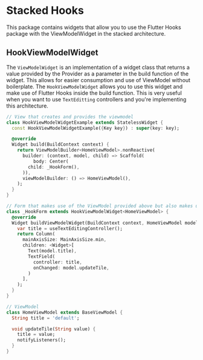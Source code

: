 # Stacked Hooks

This package contains widgets that allow you to use the Flutter Hooks package with the ViewModelWidget in the stacked architecture.

## HookViewModelWidget

The `ViewModelWidget` is an implementation of a widget class that returns a value provided by the Provider as a parameter in the build function of the widget. This allows for easier consumption and use of ViewModel without boilerplate. The `HookViewModelWidget` allows you to use this widget and make use of Flutter Hooks inside the build function. This is very useful when you want to use `TextEditting` controllers and you're implementing this architecture.

```dart
// View that creates and provides the viewmodel
class HookViewModelWidgetExample extends StatelessWidget {
  const HookViewModelWidgetExample({Key key}) : super(key: key);

  @override
  Widget build(BuildContext context) {
    return ViewModelBuilder<HomeViewModel>.nonReactive(
      builder: (context, model, child) => Scaffold(
          body: Center(
        child: _HookForm(),
      )),
      viewModelBuilder: () => HomeViewModel(),
    );
  }
}

// Form that makes use of the ViewModel provided above but also makes use of hooks
class _HookForm extends HookViewModelWidget<HomeViewModel> {
  @override
  Widget buildViewModelWidget(BuildContext context, HomeViewModel model) {
    var title = useTextEditingController();
    return Column(
      mainAxisSize: MainAxisSize.min,
      children: <Widget>[
        Text(model.title),
        TextField(
          controller: title,
          onChanged: model.updateTile,
        )
      ],
    );
  }
}

// ViewModel
class HomeViewModel extends BaseViewModel {
  String title = 'default';

  void updateTile(String value) {
    title = value;
    notifyListeners();
  }
}
```
